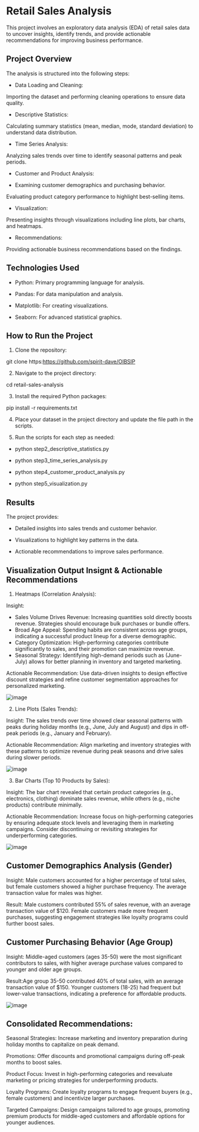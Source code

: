 # Retail Sales Analysis

This project involves an exploratory data analysis (EDA) of retail sales data to uncover insights, identify trends, and provide actionable recommendations for improving business performance.

## Project Overview

The analysis is structured into the following steps:

- Data Loading and Cleaning:

Importing the dataset and performing cleaning operations to ensure data quality.

- Descriptive Statistics:

Calculating summary statistics (mean, median, mode, standard deviation) to understand data distribution.

- Time Series Analysis:

Analyzing sales trends over time to identify seasonal patterns and peak periods.

- Customer and Product Analysis:

- Examining customer demographics and purchasing behavior.

Evaluating product category performance to highlight best-selling items.

- Visualization:

Presenting insights through visualizations including line plots, bar charts, and heatmaps.

- Recommendations:

Providing actionable business recommendations based on the findings.

## Technologies Used

- Python: Primary programming language for analysis.

- Pandas: For data manipulation and analysis.

- Matplotlib: For creating visualizations.

- Seaborn: For advanced statistical graphics.

## How to Run the Project

1. Clone the repository:

git clone https:https://github.com/spirit-dave/OIBSIP

2. Navigate to the project directory:

cd retail-sales-analysis

3. Install the required Python packages:

pip install -r requirements.txt

4. Place your dataset in the project directory and update the file path in the scripts.

5. Run the scripts for each step as needed:
  
- python step2_descriptive_statistics.py

- python step3_time_series_analysis.py

- python step4_customer_product_analysis.py

- python step5_visualization.py

## Results

The project provides:

- Detailed insights into sales trends and customer behavior.

- Visualizations to highlight key patterns in the data.

- Actionable recommendations to improve sales performance.

## Visualization Output Insignt & Actionable Recommendations

1. Heatmaps (Correlation Analysis):

Insight: 
- Sales Volume Drives Revenue: Increasing quantities sold directly boosts revenue. Strategies should encourage bulk purchases or bundle offers.
- Broad Age Appeal: Spending habits are consistent across age groups, indicating a successful product lineup for a diverse demographic.
- Category Optimization: High-performing categories contribute significantly to sales, and their promotion can maximize revenue.
- Seasonal Strategy: Identifying high-demand periods such as (June- July) allows for better planning in inventory and targeted marketing.

Actionable Recommendation: Use data-driven insights to design effective discount strategies and refine customer segmentation approaches for personalized marketing.

![image](https://github.com/user-attachments/assets/628289b8-b92e-4de2-855b-ee7f526e7f48)

2. Line Plots (Sales Trends):

Insight: The sales trends over time showed clear seasonal patterns with peaks during holiday months (e.g., June, July and August) and dips in off-peak periods (e.g., January and February).

Actionable Recommendation: Align marketing and inventory strategies with these patterns to optimize revenue during peak seasons and drive sales during slower periods.

![image](https://github.com/user-attachments/assets/54546c37-8c7d-481b-88c9-350962559257)

3. Bar Charts (Top 10 Products by Sales):

Insight: The bar chart revealed that certain product categories (e.g., electronics, clothing) dominate sales revenue, while others (e.g., niche products) contribute minimally.

Actionable Recommendation: Increase focus on high-performing categories by ensuring adequate stock levels and leveraging them in marketing campaigns. Consider discontinuing or revisiting strategies for underperforming categories.

![image](https://github.com/user-attachments/assets/691e61b6-0d75-4ba2-830a-002c2505e82b)

## Customer Demographics Analysis (Gender)
Insight: Male customers accounted for a higher percentage of total sales, but female customers showed a higher purchase frequency. The average transaction value for males was higher.

Result: Male customers contributed 55% of sales revenue, with an average transaction value of $120.
Female customers made more frequent purchases, suggesting engagement strategies like loyalty programs could further boost sales.
## Customer Purchasing Behavior (Age Group)
Insight: Middle-aged customers (ages 35-50) were the most significant contributors to sales, with higher average purchase values compared to younger and older age groups.

Result:Age group 35-50 contributed 40% of total sales, with an average transaction value of $150.
Younger customers (18-25) had frequent but lower-value transactions, indicating a preference for affordable products.

![image](https://github.com/user-attachments/assets/f2cc0b94-634a-43c0-ad24-90ab91e2532e)


## Consolidated Recommendations:
Seasonal Strategies: Increase marketing and inventory preparation during holiday months to capitalize on peak demand.

Promotions: Offer discounts and promotional campaigns during off-peak months to boost sales.

Product Focus: Invest in high-performing categories and reevaluate marketing or pricing strategies for underperforming products.

Loyalty Programs: Create loyalty programs to engage frequent buyers (e.g., female customers) and incentivize larger purchases.

Targeted Campaigns: Design campaigns tailored to age groups, promoting premium products for middle-aged customers and affordable options for younger audiences.

